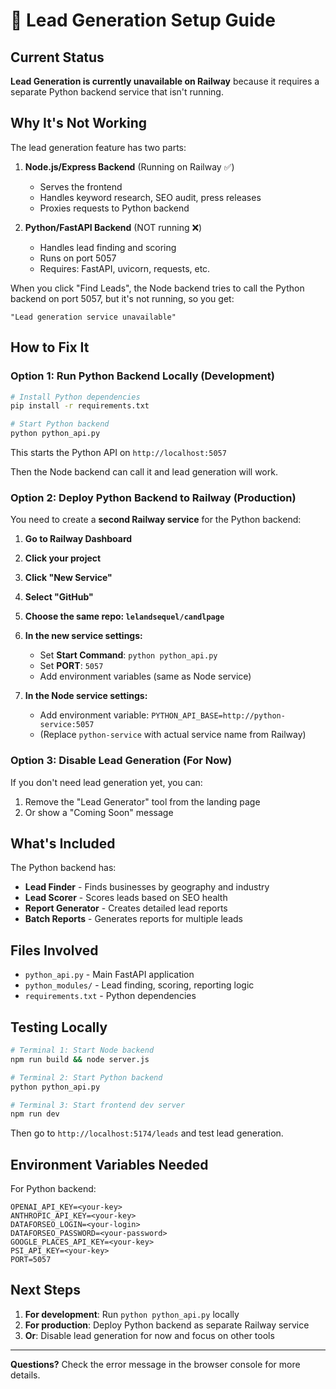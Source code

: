 # 🔧 Lead Generation Setup Guide

## Current Status

**Lead Generation is currently unavailable on Railway** because it requires a separate Python backend service that isn't running.

## Why It's Not Working

The lead generation feature has two parts:

1. **Node.js/Express Backend** (Running on Railway ✅)
   - Serves the frontend
   - Handles keyword research, SEO audit, press releases
   - Proxies requests to Python backend

2. **Python/FastAPI Backend** (NOT running ❌)
   - Handles lead finding and scoring
   - Runs on port 5057
   - Requires: FastAPI, uvicorn, requests, etc.

When you click "Find Leads", the Node backend tries to call the Python backend on port 5057, but it's not running, so you get:
```
"Lead generation service unavailable"
```

## How to Fix It

### Option 1: Run Python Backend Locally (Development)

```bash
# Install Python dependencies
pip install -r requirements.txt

# Start Python backend
python python_api.py
```

This starts the Python API on `http://localhost:5057`

Then the Node backend can call it and lead generation will work.

### Option 2: Deploy Python Backend to Railway (Production)

You need to create a **second Railway service** for the Python backend:

1. **Go to Railway Dashboard**
2. **Click your project**
3. **Click "New Service"**
4. **Select "GitHub"**
5. **Choose the same repo: `lelandsequel/candlpage`**
6. **In the new service settings:**
   - Set **Start Command**: `python python_api.py`
   - Set **PORT**: `5057`
   - Add environment variables (same as Node service)

7. **In the Node service settings:**
   - Add environment variable: `PYTHON_API_BASE=http://python-service:5057`
   - (Replace `python-service` with actual service name from Railway)

### Option 3: Disable Lead Generation (For Now)

If you don't need lead generation yet, you can:

1. Remove the "Lead Generator" tool from the landing page
2. Or show a "Coming Soon" message

## What's Included

The Python backend has:

- **Lead Finder** - Finds businesses by geography and industry
- **Lead Scorer** - Scores leads based on SEO health
- **Report Generator** - Creates detailed lead reports
- **Batch Reports** - Generates reports for multiple leads

## Files Involved

- `python_api.py` - Main FastAPI application
- `python_modules/` - Lead finding, scoring, reporting logic
- `requirements.txt` - Python dependencies

## Testing Locally

```bash
# Terminal 1: Start Node backend
npm run build && node server.js

# Terminal 2: Start Python backend
python python_api.py

# Terminal 3: Start frontend dev server
npm run dev
```

Then go to `http://localhost:5174/leads` and test lead generation.

## Environment Variables Needed

For Python backend:
```
OPENAI_API_KEY=<your-key>
ANTHROPIC_API_KEY=<your-key>
DATAFORSEO_LOGIN=<your-login>
DATAFORSEO_PASSWORD=<your-password>
GOOGLE_PLACES_API_KEY=<your-key>
PSI_API_KEY=<your-key>
PORT=5057
```

## Next Steps

1. **For development**: Run `python python_api.py` locally
2. **For production**: Deploy Python backend as separate Railway service
3. **Or**: Disable lead generation for now and focus on other tools

---

**Questions?** Check the error message in the browser console for more details.

